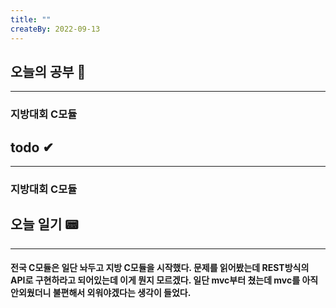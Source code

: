 ```yaml
---
title: ""
createBy: 2022-09-13
---
```

## 오늘의 공부 🎉
---
### 지방대회 C모듈

## todo ✔
---
### 지방대회 C모듈

## 오늘 일기 📟
---
#### 전국 C모듈은 일단 놔두고 지방 C모듈을 시작했다. 문제를 읽어봤는데 REST방식의 API로 구현하라고 되어있는데 이게 뭔지 모르겠다. 일단 mvc부터 쳤는데 mvc를 아직 안외웠더니 불편해서 외워야겠다는 생각이 들었다. 